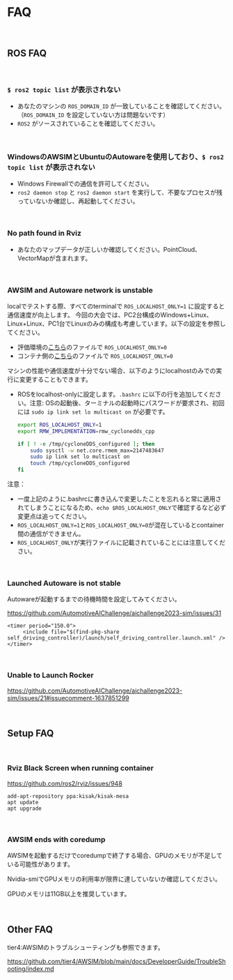 # FAQ

<br>

## ROS FAQ

<br>

### `$ ros2 topic list` が表示されない
- あなたのマシンの `ROS_DOMAIN_ID` が一致していることを確認してください。（`ROS_DOMAIN_ID` を設定していない方は問題ないです）
- `ROS2` がソースされていることを確認してください。

<br>

### WindowsのAWSIMとUbuntuのAutowareを使用しており、`$ ros2 topic list` が表示されない
- Windows Firewallでの通信を許可してください。
- `ros2 daemon stop` と `ros2 daemon start` を実行して、不要なプロセスが残っていないか確認し、再起動してください。

<br>

### No path found in Rviz
- あなたのマップデータが正しいか確認してください。PointCloud、VectorMapが含まれます。

<br>

### AWSIM and Autoware network is unstable
localでテストする際、すべてのterminalで `ROS_LOCALHOST_ONLY=1` に設定すると通信速度が向上します。
今回の大会では、PC2台構成のWindows+Linux、Linux+Linux、PC1台でLinuxのみの構成も考慮しています。以下の設定を参照してください。
- 評価環境の[こちら](https://github.com/AutomotiveAIChallenge/aichallenge2023-sim/blob/main/docker/evaluation/main.bash)のファイルで `ROS_LOCALHOST_ONLY=0`
- コンテナ側の[こちら](https://github.com/AutomotiveAIChallenge/aichallenge2023-sim/blob/main/docker/Dockerfile)のファイルで `ROS_LOCALHOST_ONLY=0`

マシンの性能や通信速度が十分でない場合、以下のようにlocalhostのみでの実行に変更することもできます。
- ROSをlocalhost-onlyに設定します。`.bashrc` に以下の行を追加してください。注意: OSの起動後、ターミナルの起動時にパスワードが要求され、初回には `sudo ip link set lo multicast on` が必要です。

  ```bash
  export ROS_LOCALHOST_ONLY=1
  export RMW_IMPLEMENTATION=rmw_cyclonedds_cpp

  if [ ! -e /tmp/cycloneDDS_configured ]; then
      sudo sysctl -w net.core.rmem_max=2147483647
      sudo ip link set lo multicast on
      touch /tmp/cycloneDDS_configured
  fi
注意：
- 一度上記のように.bashrcに書き込んで変更したことを忘れると常に適用されてしまうことになるため、`echo $ROS_LOCALHOST_ONLY`で確認するなど必ず変更点は追ってください。
- `ROS_LOCALHOST_ONLY=1`と`ROS_LOCALHOST_ONLY=0`が混在しているとcontainer間の通信ができません。
- `ROS_LOCALHOST_ONLY`が実行ファイルに記載されていることには注意してください。

<br>

### Launched Autoware is not stable

Autowareが起動するまでの待機時間を設定してみてください。

https://github.com/AutomotiveAIChallenge/aichallenge2023-sim/issues/31

```
<timer period="150.0">
     <include file="$(find-pkg-share self_driving_controller)/launch/self_driving_controller.launch.xml" />
</timer>
```

<br>

### Unable to Launch Rocker

https://github.com/AutomotiveAIChallenge/aichallenge2023-sim/issues/21#issuecomment-1637851299


<br>

## Setup FAQ

<br>

### Rviz Black Screen when running container

https://github.com/ros2/rviz/issues/948

```
add-apt-repository ppa:kisak/kisak-mesa
apt update
apt upgrade
```

<br>

### AWSIM ends with coredump
AWSIMを起動するだけでcoredumpで終了する場合、GPUのメモリが不足している可能性があります。

Nvidia-smiでGPUメモリの利用率が限界に達していないか確認してください。

GPUのメモリは11GB以上を推奨しています。

<br>

## Other FAQ

tier4:AWSIMのトラブルシューティングも参照できます。

https://github.com/tier4/AWSIM/blob/main/docs/DeveloperGuide/TroubleShooting/index.md